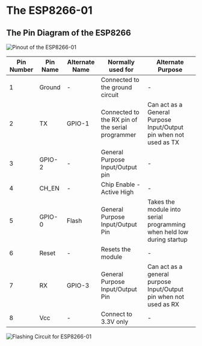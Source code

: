 # The ESP8266-01

## The Pin Diagram of the ESP8266

![Pinout of the ESP8266-01](https://components101.com/sites/default/files/component_pin/ESP8266-Pinout.png)

| Pin Number | Pin Name | Alternate Name | Normally used for                                | Alternate Purpose                                                     |
|------------|----------|----------------|--------------------------------------------------|-----------------------------------------------------------------------|
| 1          | Ground   | -              | Connected to the ground circuit                  | -                                                                     |
| 2          | TX       | GPIO-1         | Connected to the RX pin of the serial programmer | Can act as a General Purpose Input/Output pin when not used as TX     |
| 3          | GPIO-2   | -              | General Purpose Input/Output pin                 | -                                                                     |
| 4          | CH_EN    | -              | Chip Enable - Active High                        | -                                                                     |
| 5          | GPIO-0   | Flash          | General Purpose Input/Output Pin                 | Takes the module into serial programming when held low during startup |
| 6          | Reset    | -              | Resets the module                                | -                                                                     |
| 7          | RX       | GPIO-3         | General Purpose Input/Output Pin                 | Can act as a general purpose Input/Output pin when not used as RX     |
| 8          | Vcc      | -              | Connect to 3.3V only                             | -                                                                     |

![Flashing Circuit for ESP8266-01](https://www.allaboutcircuits.com/uploads/articles/ESP-01_Connection_Diagram.PNG)